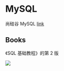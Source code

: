 # MySQL

尚硅谷 MySQL [link](https://www.bilibili.com/video/BV1iq4y1u7vj)


## Books

《SQL 基础教程》的第 2 版

![](https://oss.kimidayo.cn/img/20221106202519.webp)
